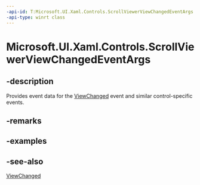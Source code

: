 ```yaml
---
-api-id: T:Microsoft.UI.Xaml.Controls.ScrollViewerViewChangedEventArgs
-api-type: winrt class
---
```


<!-- Class syntax.
public class ScrollViewerViewChangedEventArgs : Windows.UI.Xaml.Controls.IScrollViewerViewChangedEventArgs
-->

# Microsoft.UI.Xaml.Controls.ScrollViewerViewChangedEventArgs

## -description
Provides event data for the [ViewChanged](scrollviewer_viewchanged.md) event and similar control-specific events.

## -remarks

## -examples

## -see-also
[ViewChanged](scrollviewer_viewchanged.md)
